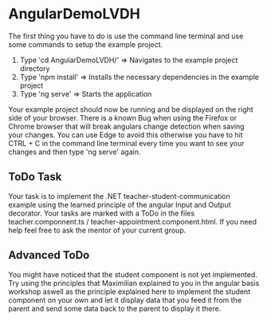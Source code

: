 # AngularDemoLVDH

The first thing you have to do is use the command line terminal and use some commands to setup the example project.

1. Type 'cd AngularDemoLVDH/' => Navigates to the example project directory
2. Type 'npm install' => Installs the necessary dependencies in the example project
3. Type 'ng serve' => Starts the application

Your example project should now be running and be displayed on the right side of your browser.
There is a known Bug when using the Firefox or Chrome browser that will break angulars change detection when saving your changes. You can use Edge to avoid this otherwise you have to hit CTRL + C in the command line terminal every time you want to see your changes and then type 'ng serve' again.

## ToDo Task

Your task is to implement the .NET teacher-student-communication example using the learned principle of the angular Input and Output decorator. Your tasks are marked with a ToDo in the files teacher.componnent.ts / teacher-appointment.component.html.
If you need help feel free to ask the mentor of your current group.

## Advanced ToDo

You might have noticed that the student component is not yet implemented. Try using the principles that Maximilian explained to you in the angular basis workshop aswell as the principle explained here to implement the student component on your own and let it display data that you feed it from the parent and send some data back to the parent to display it there.

